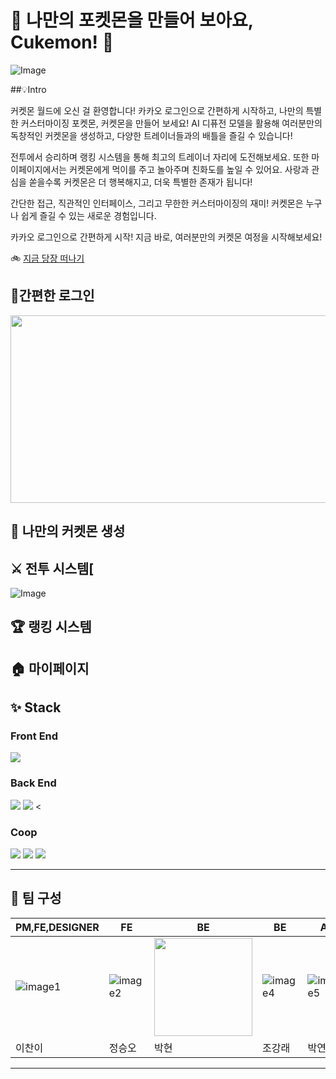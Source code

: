 # 🌟 나만의 포켓몬을 만들어 보아요, Cukemon! 🌟
![Image](https://github.com/user-attachments/assets/35f7d2a9-df3b-4974-abac-da1afc3051fb)

##💡Intro

커켓몬 월드에 오신 걸 환영합니다!
카카오 로그인으로 간편하게 시작하고, 나만의 특별한 커스터마이징 포켓몬, 커켓몬을 만들어 보세요!
AI 디퓨전 모델을 활용해 여러분만의 독창적인 커켓몬을 생성하고, 다양한 트레이너들과의 배틀을 즐길 수 있습니다!

전투에서 승리하며 랭킹 시스템을 통해 최고의 트레이너 자리에 도전해보세요.
또한 마이페이지에서는 커켓몬에게 먹이를 주고 놀아주며 친화도를 높일 수 있어요.
사랑과 관심을 쏟을수록 커켓몬은 더 행복해지고, 더욱 특별한 존재가 됩니다! 

간단한 접근, 직관적인 인터페이스, 그리고 무한한 커스터마이징의 재미!
커켓몬은 누구나 쉽게 즐길 수 있는 새로운 경험입니다.

카카오 로그인으로 간편하게 시작!
지금 바로, 여러분만의 커켓몬 여정을 시작해보세요!

🚲 [지금 당장 떠나기](https://cukemon.netlify.app/)

## 🔐간편한 로그인
<img src="{(https://github.com/user-attachments/assets/1a7dd1e5-c744-4ce7-98e0-51cdad467170)}"  width="900" height="300"/>

## 🎨 나만의 커켓몬 생성

## ⚔️ 전투 시스템[
![Image](https://github.com/user-attachments/assets/a1eb9887-7fc0-4d24-b6e5-a9ddd125de7a)
## 🏆 랭킹 시스템

## 🏠 마이페이지



  ## ✨ Stack
### Front End
<img src="https://img.shields.io/badge/react-61DAFB?style=for-the-badge&logo=react&logoColor=white">

### Back End
<img src="https://img.shields.io/badge/Spring-6DB33F?style=for-the-badge&logo=Spring&logoColor=white"/>  <img src="https://img.shields.io/badge/mysql-4479A1?style=for-the-badge&logo=mysql&logoColor=white"> <

### Coop
<img src="https://img.shields.io/badge/figma-E7157B?style=for-the-badge&logo=figma&logoColor=white"> <img src="https://img.shields.io/badge/github-000000?style=for-the-badge&logo=github&logoColor=white"> <img src="https://img.shields.io/badge/notion-000000?style=for-the-badge&logo=notion&logoColor=white"> 

 
---

## 👥 팀 구성

| **PM,FE,DESIGNER**                      | **FE**                                  | **BE**                                  | **BE**                                  | **AI**                                  |
| --------------------------------------- | --------------------------------------- | --------------------------------------- | --------------------------------------- | --------------------------------------- |
| ![image1](https://github.com/user-attachments/assets/311de4ec-b531-4345-9ff0-ebd5a6345e86) | ![image2](https://github.com/user-attachments/assets/7552aa1f-2e86-4844-af1c-18675ea011c1) | <img src="{(https://github.com/user-attachments/assets/e1adcb30-0e5f-4922-8ef2-9710ed443b30)}"  width="157" height="157"/> | ![image4](https://github.com/user-attachments/assets/677731c1-79a4-47bf-90f6-0072f325fa34) | ![image5](https://github.com/user-attachments/assets/7bbbf059-fe9f-4b27-bdb7-72441cfe1ab5) |
| 이찬이                                  | 정승오                                  | 박현                                    | 조강래                                  | 박연수                                  |

---
